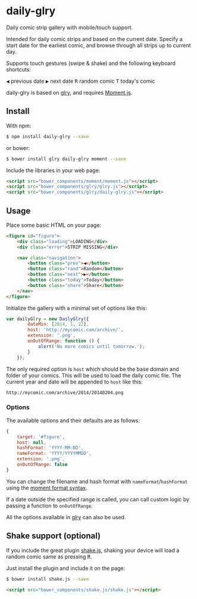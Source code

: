 # daily-glry

Daily comic strip gallery with mobile/touch support.

Intended for daily comic strips and based on the current date. Specify a start date for the earliest comic, and browse through all strips up to current day.

Supports touch gestures (swipe & shake) and the following keyboard shortcuts:

<kbd>◀</kbd> previous date
<kbd>▶</kbd> next date
<kbd>R</kbd> random comic
<kbd>T</kbd> today's comic

daily-glry is based on [glry](https://github.com/omichelsen/glry.git), and requires [Moment.js](http://momentjs.com/).

## Install

With npm:

```bash
$ npm install daily-glry --save
```

or bower:

```bash
$ bower install glry daily-glry moment --save
```

Include the libraries in your web page:

```html
<script src="bower_components/moment/moment.js"></script>
<script src="bower_components/glry/glry.js"></script>
<script src="bower_components/glry/daily-glry.js"></script>
```

## Usage

Place some basic HTML on your page:

```html
<figure id="figure">
	<div class="loading">LOADING</div>
	<div class="error">STRIP MISSING</div>

	<nav class="navigation">
		<button class="prev">◀</button>
		<button class="rand">Random</button>
		<button class="next">▶</button>
		<button class="today">Today</button>
		<button class="share">Share</button>
	</nav>
</figure>
```

Initialize the gallery with a minimal set of options like this:

```js
var dailyGlry = new DailyGlry({
        dateMin: [2014, 1, 22],
        host: 'http://mycomic.com/archive/',
        extension: '.png',
        onOutOfRange: function () {
            alert('No more comics until tomorrow.');
        }
    });
```

The only required option is `host` which should be the base domain and folder of your comics. This will be used to load the daily comic file. The current year and date will be appended to `host` like this:

    http://mycomic.com/archive/2014/20140204.png

### Options

The available options and their defaults are as follows:

```js
{
    target: '#figure',
    host: null,
    hashFormat: 'YYYY-MM-DD',
    nameFormat: 'YYYY/YYYYMMDD',
    extension: '.png',
    onOutOfRange: false
}
```

You can change the filename and hash format with `nameFormat`/`hashFormat` using the [moment format syntax](http://momentjs.com/docs/#/displaying/format/).

If a date outside the specified range is called, you can call custom logic by passing a function to `onOutOfRange`.

All the options available in [glry](https://github.com/omichelsen/glry) can also be used.

## Shake support (optional)

If you include the great plugin [shake.js](https://github.com/alexgibson/shake.js), shaking your device will load a random comic same as pressing <kbd>R</kbd>.

Just install the plugin and include it on the page:

```bash
$ bower install shake.js --save
```

```html
<script src="bower_components/shake.js/shake.js"></script>
```
